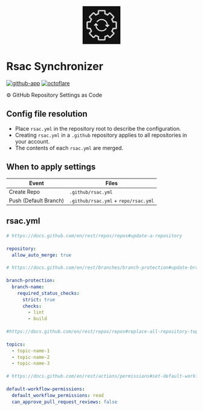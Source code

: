 <!----- BEGIN GHOST DOCS LOGO src="./assets/logo.png" ----->

<div align="center">
<img src="./assets/logo.png" width="100px" />
</div>

<!----- END GHOST DOCS LOGO ----->

<!----- BEGIN GHOST DOCS HEADER ----->

# Rsac Synchronizer

[![github-app](https://img.shields.io/badge/GitHub_App-Rsac_Synchronizer-midnightblue)](https://github.com/apps/rsac-synchronizer) [![octoflare](https://img.shields.io/badge/framework-🌤️Octoflare-dodgerblue)](https://github.com/jill64/octoflare)

⚙️ GitHub Repository Settings as Code

<!----- END GHOST DOCS HEADER ----->

## Config file resolution

- Place `rsac.yml` in the repository root to describe the configuration.
- Creating `rsac.yml` in a `.github` repository applies to all repositories in your account.
- The contents of each `rsac.yml` are merged.

## When to apply settings

| Event                 | Files                                |
| --------------------- | ------------------------------------ |
| Create Repo           | `.github/rsac.yml`                   |
| Push (Default Branch) | `.github/rsac.yml` + `repo/rsac.yml` |

## rsac.yml

```yml
# https://docs.github.com/en/rest/repos/repos#update-a-repository

repository:
  allow_auto_merge: true

# https://docs.github.com/en/rest/branches/branch-protection#update-branch-protection

branch-protection:
  branch-name:
    required_status_checks:
      strict: true
      checks:
        - lint
        - build

#https://docs.github.com/en/rest/repos/repos#replace-all-repository-topics

topics:
  - topic-name-1
  - topic-name-2
  - topic-name-3

# https://docs.github.com/en/rest/actions/permissions#set-default-workflow-permissions-for-a-repository

default-workflow-permissions:
  default_workflow_permissions: read
  can_approve_pull_request_reviews: false
```

